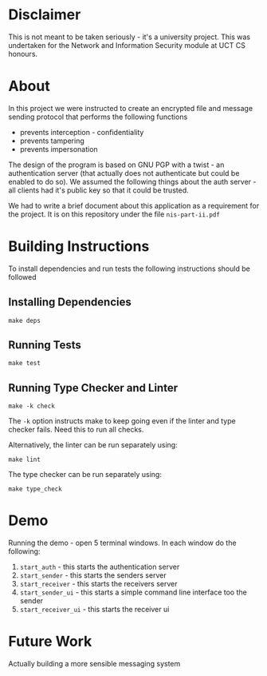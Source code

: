 # Disclaimer
This is not meant to be taken seriously - it's a university project. This was undertaken for the Network and Information Security module at UCT CS honours.

# About
In this project we were instructed to create an encrypted file and message sending protocol that performs the following functions

* prevents interception - confidentiality
* prevents tampering
* prevents impersonation

The design of the program is based on GNU PGP with a twist - an authentication server (that actually does not authenticate but could be enabled to do so).
We assumed the following things about the auth server - all clients had it's public key so that it could be trusted. 

We had to write a brief document about this application as a requirement for the project. It is on this repository under the file `nis-part-ii.pdf`


# Building Instructions
To install dependencies and run tests the following instructions should be followed

## Installing Dependencies

```
make deps
```

## Running Tests

```
make test
```

## Running Type Checker and Linter

```
make -k check
```

The `-k` option instructs make to keep going even if the
linter and type checker fails. Need this to run all checks.

Alternatively, the linter can be run separately using:

```
make lint
```

The type checker can be run separately using:

```
make type_check
```

# Demo
Running the demo - open 5 terminal windows. In each window do the following:

1. `start_auth` - this starts the authentication server
2. `start_sender` - this starts the senders server
3. `start_receiver` - this starts the receivers server
4. `start_sender_ui` - this starts a simple command line interface too the sender
5. `start_receiver_ui` - this starts the receiver ui

# Future Work
Actually building a more sensible messaging system
